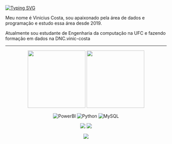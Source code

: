 [![Typing SVG](https://readme-typing-svg.herokuapp.com?color=%SkyBlue&lines=Welcome+to+my+profile)](https://github.com/Programador-jr)

Meu nome é Vinicius Costa, sou apaixonado pela área de dados e programação e estudo essa área desde 2019.

Atualmente sou estudante de Engenharia da computação na UFC e fazendo formação em dados na DNC.vinic-costa

<!-- GITHUB STATUS -->
<hr>
<div align="center">
  <img height="180em" src="https://github-readme-stats.vercel.app/api?username=vinic-costa&show_icons=true&theme=gruvbox"/>
  <img height="180em" src="https://github-readme-stats.vercel.app/api/top-langs/?username=vinic-costa&layout=compact&theme=dark"/>

  <!-- TEMAS: dark, radical, merko, gruvbox, tokyonight, onedark, cobalt, synthwave, highcontrast, dracula -->
<div align="center">

![PowerBI](https://img.shields.io/badge/PowerBI-F2C811?style=for-the-badge&logo=Power%20BI&logoColor=white)
![Python](https://img.shields.io/badge/Python-FFD43B?style=for-the-badge&logo=python&logoColor=blue)
![MySQL](https://img.shields.io/badge/MySQL-005C84?style=for-the-badge&logo=mysql&logoColor=white)
</div>

<!-- REDES SOCIAIS -->
<div align="center">
  <a href="https://www.instagram.com/vini.costa.s/" target="_blank"><img src="https://img.shields.io/badge/-Instagram-%23E4405F?style=for-the-badge&logo=instagram&logoColor=white" target="_blank"></a>
  <a href="linkedin.com/in/vinicius-costa-dos-santos-732047252" target="_blank"><img src="https://img.shields.io/badge/-LinkedIn-%230077B5?style=for-the-badge&logo=linkedin&logoColor=white" target="_blank"></a>  
  
  ![](https://visitor-badge.glitch.me/badge?page_id=vinic-costa)
</div>
